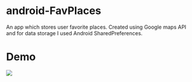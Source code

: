 # android-FavPlaces
An app which stores user favorite places. Created using Google maps API and for data storage I used Android SharedPreferences.
  
# Demo  
![](https://i.imgur.com/VFZfHwl.gif)
